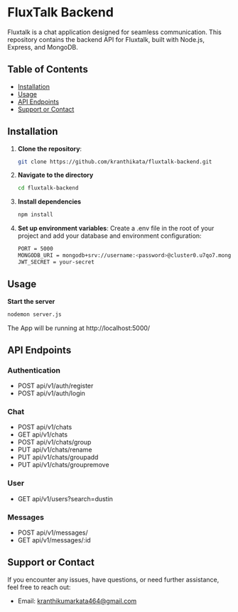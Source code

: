# FluxTalk Backend
Fluxtalk is a chat application designed for seamless communication. This repository contains the backend API for Fluxtalk, built with Node.js, Express, and MongoDB.

## Table of Contents

- [Installation](#installation)
- [Usage](#usage)
- [API Endpoints](#api-endpoints)
- [Support or Contact](#support-or-contact)

## Installation

1. **Clone the repository**:
   ```bash
   git clone https://github.com/kranthikata/fluxtalk-backend.git
   ```
2. **Navigate to the directory**
   ```bash
   cd fluxtalk-backend
   ```
3. **Install dependencies**
   ```bash
   npm install
   ```
4. **Set up environment variables**:
   Create a .env file in the root of your project and add your database and environment configuration:
   ```bash
   PORT = 5000
   MONGODB_URI = mongodb+srv://username:<password>@cluster0.u7qo7.mongodb.net/?retryWrites=true&w=majority&appName=Cluster0
   JWT_SECRET = your-secret
   ```
## Usage
**Start the server**
   ```bash
   nodemon server.js
   ```
   The App will be running at http://localhost:5000/

## API Endpoints
### Authentication
- POST api/v1/auth/register
- POST api/v1/auth/login
  
### Chat
- POST api/v1/chats
- GET api/v1/chats
- POST api/v1/chats/group
- PUT api/v1/chats/rename
- PUT api/v1/chats/groupadd
- PUT api/v1/chats/groupremove

### User
- GET api/v1/users?search=dustin

### Messages
- POST api/v1/messages/
- GET api/v1/messages/:id

## Support or Contact

If you encounter any issues, have questions, or need further assistance, feel free to reach out:

- Email: [kranthikumarkata464@gmail.com](mailto:kranthikumarkata464@gmail.com)

